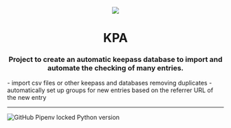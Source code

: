 <p align = 'center'><img src="https://i.imgur.com/J1h1OAg.png"></img></p>

<h1 align= 'center'> KPA</h1>

<h3 align='center'>Project to create an automatic keepass database to import and automate the checking of many entries.</h3>
- import csv files or other keepass and databases removing duplicates
- automatically set up groups for new entries based on the referrer URL of the new entry


-------
![GitHub Pipenv locked Python version](https://img.shields.io/github/pipenv/locked/python-version/Daniele-Polizzi/KPA)
